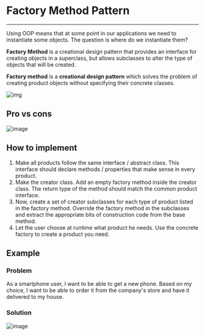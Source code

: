 # Factory Method Pattern

------

Using OOP means that at some point in our applications we need to instantiate some objects. The question is where do we instantiate them? 

**Factory Method** is a creational design pattern that provides an interface for creating objects in a superclass, but allows subclasses to alter the type of objects that will be created.

**Factory method** is a **creational design pattern** which solves the problem of creating product objects without specifying their concrete classes.

![img](https://www.dofactory.com/img/diagrams/net/factory.png)

## Pro vs cons

![image](https://user-images.githubusercontent.com/67948869/183693208-1e150257-d5f4-4657-8359-177c2919236b.png)


## How to implement

1. Make all products follow the same interface / abstract class. This interface should declare methods / properties that make sense in every product.
2. Make the creator class. Add an empty factory method inside the creator class. The return type of the method should match the common product interface.
3. Now, create a set of creator subclasses for each type of product listed in the factory method. Override the factory method in the subclasses and extract the appropriate bits of construction code from the base method.
4. Let the user choose at runtime what product he needs. Use the concrete factory to create a product you need.

## Example

### Problem

As a smartphone user, I want to be able to get a new phone. Based on my choice, I want to be able to order it from the company's store and have it delivered to my house. 

### Solution

![image](https://user-images.githubusercontent.com/67948869/183692773-cbe82c6b-0a4c-4bfd-9d98-4b8e42050962.png)
